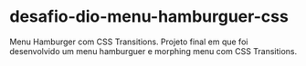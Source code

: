 # desafio-dio-menu-hamburguer-css
Menu Hamburger com CSS Transitions.
Projeto final em que foi desenvolvido um menu hamburguer e morphing menu com CSS Transitions.
